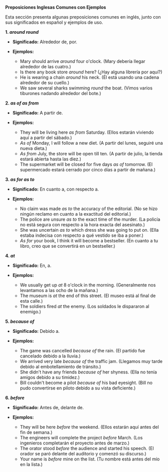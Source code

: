 

**Preposiciones Inglesas Comunes con Ejemplos**

Esta sección presenta algunas preposiciones comunes en inglés, junto con sus significados en español y ejemplos de uso.

**1. *around   round***

*   **Significado:** Alrededor de, por.

*   **Ejemplos:**

    *   Mary should arrive *around* four o'clock. (Mary debería llegar alrededor de las cuatro.)
    *   Is there any book store *around* here? (¿Hay alguna librería por aquí?)
    *   He is wearing a chain *around* his neck. (Él está usando una cadena alrededor de su cuello.)
    *   We saw several sharks swimming *round* the boat. (Vimos varios tiburones nadando alrededor del bote.)

**2. *as of   as from***

*   **Significado:** A partir de.

*   **Ejemplos:**

    *   They will be living here *as from* Saturday. (Ellos estarán viviendo aquí a partir del sábado.)
    *   *As of* Monday, I will follow a new diet. (A partir del lunes, seguiré una nueva dieta.)
    *   *As from* July, the store will be open till ten. (A partir de julio, la tienda estará abierta hasta las diez.)
    *   The supermarket will be closed for five days *as of* tomorrow. (El supermercado estará cerrado por cinco días a partir de mañana.)

**3. *as for   as to***

*   **Significado:** En cuanto a, con respecto a.

*   **Ejemplos:**

    *   No claim was made *as to* the accuracy of the editorial. (No se hizo ningún reclamo en cuanto a la exactitud del editorial.)
    *   The police are unsure *as to* the exact time of the murder. (La policía no está segura con respecto a la hora exacta del asesinato.)
    *   She was uncertain *as to* which dress she was going to put on. (Ella estaba indecisa con respecto a qué vestido se iba a poner.)
    *   *As for* your book, I think it will become a bestseller. (En cuanto a tu libro, creo que se convertirá en un bestseller.)

**4. *at***

*   **Significado:** En, a.

*   **Ejemplos:**

    *   We usually get up *at* 8 o'clock in the morning. (Generalmente nos levantamos a las ocho de la mañana.)
    *   The museum is *at* the end of this street. (El museo está al final de esta calle.)
    *   The soldiers fired *at* the enemy. (Los soldados le dispararon al enemigo.)

**5. *because of***

*   **Significado:** Debido a.

*   **Ejemplos:**

    *   The game was cancelled *because of* the rain. (El partido fue cancelado debido a la lluvia.)
    *   We arrived very late *because of* the traffic jam. (Llegamos muy tarde debido al embotellamiento de tránsito.)
    *   She didn't have any friends *because of* her shyness. (Ella no tenía amigos debido a su timidez.)
    *   Bill couldn't become a pilot *because of* his bad eyesight. (Bill no pudo convertirse en piloto debido a su vista deficiente.)

**6. *before***

*   **Significado:** Antes de, delante de.

*   **Ejemplos:**

    *   They will be here *before* the weekend. (Ellos estarán aquí antes del fin de semana.)
    *   The engineers will complete the project *before* March. (Los ingenieros completarán el proyecto antes de marzo.)
    *   The orator stood *before* the audience and started his speech. (El orador se paró delante del auditorio y comenzó su discurso.)
    *   Your name is *before* mine on the list. (Tu nombre está antes del mío en la lista.)

